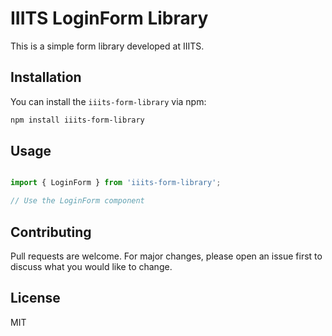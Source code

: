 # IIITS LoginForm Library

This is a simple form library developed at IIITS.

## Installation

You can install the `iiits-form-library` via npm:

```bash
npm install iiits-form-library
````
## Usage

```javascript

import { LoginForm } from 'iiits-form-library';

// Use the LoginForm component
````
## Contributing
Pull requests are welcome. For major changes, please open an issue first to discuss what you would like to change.  

## License
MIT